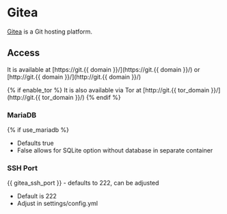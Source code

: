 # Gitea

[Gitea](https://gitea.io/en-US/) is a Git hosting platform.

## Access

It is available at [https://git.{{ domain }}/](https://git.{{ domain }}/) or [http://git.{{ domain }}/](http://git.{{ domain }}/)

{% if enable_tor %}
It is also available via Tor at [http://git.{{ tor_domain }}/](http://git.{{ tor_domain }}/)
{% endif %}

### MariaDB
{% if use_mariadb %}
- Defaults true
- False allows for SQLite option without database in separate container

### SSH Port
{{ gitea_ssh_port }} - defaults to 222, can be adjusted
- Default is 222
- Adjust in settings/config.yml
